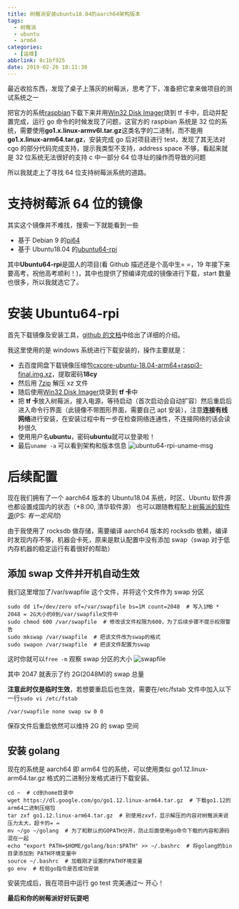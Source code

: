```yaml
---
title: 树莓派安装ubuntu18.04的aarch64架构版本
tags:
  - 树莓派
  - ubuntu
  - arm64
categories:
  - [运维]
abbrlink: 8c1bf925
date: 2019-02-26 18:11:38
---
```


最近收拾东西，发现了桌子上落灰的树莓派，思考了下，准备把它拿来做项目的测试系统之一

把官方的系统[raspbian](https://www.raspberrypi.org/downloads/raspbian/)下载下来并用[Win32 Disk Imager](https://sourceforge.net/projects/win32diskimager/)烧到 tf 卡中，启动并配置完成，运行 go 命令的时候发现了问题，这官方的 raspbian 系统是 32 位的系统，需要使用**go1.x.linux-armv6l.tar.gz**这类名字的二进制，而不能用**go1.x.linux-arm64.tar.gz**，安装完成 go 后对项目进行 test，发现了其无法对 cgo 的部分代码完成支持，提示我类型不支持，address space 不够，看起来就是 32 位系统无法很好的支持 c 中一部分 64 位寻址的操作而导致的问题

所以我就走上了寻找 64 位支持树莓派系统的道路。

# 支持树莓派 64 位的镜像

其实这个镜像并不难找，搜索一下就能看到一些

- 基于 Debian 9 的[pi64](https://github.com/bamarni/pi64)
- 基于 Ubuntu18.04 的[ubuntu64-rpi](https://github.com/chainsx/ubuntu64-rpi)

其中**Ubuntu64-rpi**是国人的项目(看 Github 描述还是个高中生= =，19 年接下来要高考，祝他高考顺利！)，其中也提供了预编译完成的镜像进行下载，start 数量也很多，所以我就选它了。

# 安装 Ubuntu64-rpi

首先下载镜像及安装工具，[github 的文档](https://github.com/chainsx/ubuntu64-rpi/blob/build/Documentation/bionic-release.md)中给出了详细的介绍。

我这里使用的是 windows 系统进行下载安装的，操作主要就是：

- 去百度网盘下载镜像压缩包[cxcore-ubuntu-18.04-arm64+raspi3-final.img.xz](https://pan.baidu.com/s/1DGwnebLDMRtmTJf8mlWYog)，提取密码**18cy**
- 然后用 [7zip](https://www.7-zip.org/download.html) 解压 xz 文件
- 随后使用[Win32 Disk Imager](https://sourceforge.net/projects/win32diskimager/)烧录到 **tf 卡**中
- 把 **tf 卡**放入树莓派，接入电源，等待启动（首次启动会自动扩容）然后重启后进入命令行界面（此镜像不带图形界面，需要自己 apt 安装），注意**连接有线网络**进行安装，在安装过程中有一步在检查网络连通性，不连接网络的话会读秒很久
- 使用用户名**ubuntu**，密码**ubuntu**就可以登录啦！
- 最后`uname -a` 可以看到架构和版本信息
  ![ubuntu64-rpi-uname-msg](http://ws3.sinaimg.cn/large/9a1da786gy1g0k0u5iytfj20wn01a74c.jpg)

# 后续配置

现在我们拥有了一个 aarch64 版本的 Ubuntu18.04 系统，时区、Ubuntu 软件源也都设置成国内的状态（+8:00, 清华软件源）
也可以跟随教程配上[树莓派的软件源](https://github.com/chainsx/ubuntu64-rpi/wiki/Add-RaspberryPi-Official-Packages-Sources)(PS: _有一定风险_)

由于我使用了 rocksdb 做存储，需要编译 aarch64 版本的 rocksdb 依赖，编译时发现内存不够，机器会卡死，原来是默认配置中没有添加 swap（swap 对于低内存机器的稳定运行有着很好的帮助）

## 添加 swap 文件并开机自动生效

我们这里增加了/var/swapfile 这个文件，并将这个文件作为 swap 分区

```
sudo dd if=/dev/zero of=/var/swapfile bs=1M count=2048  # 写入1MB * 2048 = 2G大小的0到/var/swapfile文件中
sudo chmod 600 /var/swapfile  # 修改该文件权限为600，为了后续步骤不提示权限警告
sudo mkswap /var/swapfile  # 把该文件改为swap的格式
sudo swapon /var/swapfile  # 把该文件配置为swap
```

这时你就可以`free -m` 观察 swap 分区的大小
![swapfile](http://ws1.sinaimg.cn/large/9a1da786gy1g0k1b69tmhj20nb02cjrg.jpg)

其中 2047 就表示了约 2G(2048M)的 swap 总量

**注意此时仅是临时生效**，若想要重启后也生效，需要在/etc/fstab 文件中加入以下一行`sudo vi /etc/fstab`

```
/var/swapfile none swap sw 0 0
```

保存文件后重启依然可以维持 2G 的 swap 空间

## 安装 golang

现在的系统是 aarch64 即 arm64 位的系统，可以使用类似 go1.12.linux-arm64.tar.gz 格式的二进制分发格式进行下载安装。

```
cd ~  # cd到home目录中
wget https://dl.google.com/go/go1.12.linux-arm64.tar.gz  # 下载go1.12的arm64二进制压缩包
tar zxf go1.12.linux-arm64.tar.gz  # 别使用zxvf，显示解压的内容对树莓派来说压力太大，超卡的= =
mv ~/go ~/golang  # 为了和默认的GOPATH分开，防止后面使用go命令下载的内容和源码混在一起
echo "export PATH=$HOME/golang/bin:$PATH" >> ~/.bashrc  # 将golang的bin目录添加到 PATH环境变量中
source ~/.bashrc  # 加载刚才设置的PATH环境变量
go env  # 检验go指令是否成功安装
```

安装完成后，我在项目中运行 go test 完美通过～ 开心！

**最后和你的树莓派好好玩耍吧**
